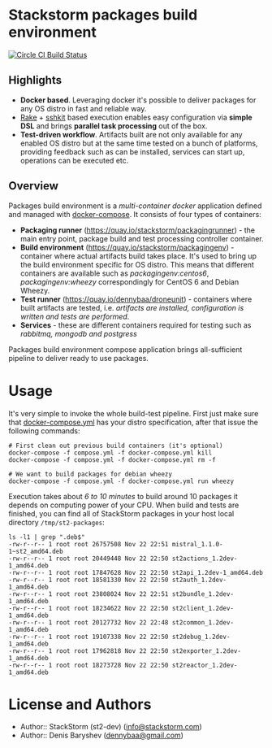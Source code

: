 # Stackstorm packages build environment

[![Circle CI Build Status](https://circleci.com/gh/StackStorm/st2-packages/tree/master.svg?style=shield)](https://circleci.com/gh/StackStorm/st2-packages)


## Highlights

 - **Docker based**. Leveraging docker it's possible to deliver packages for any OS distro in fast and reliable way.
 - [Rake](https://github.com/ruby/rake) + [sshkit](https://github.com/capistrano/sshkit) based execution enables easy configuration via **simple DSL** and brings **parallel task processing** out of the box.
 - **Test-driven workflow**. Artifacts built are not only available for any enabled OS distro but at the same time tested on a bunch of platforms, providing feedback such as can be installed, services can start up, operations can be executed etc.

## Overview

Packages build environment is a *multi-container docker* application defined and managed with [docker-compose](https://github.com/docker/compose). It consists of four types of containers:

 - **Packaging runner** (https://quay.io/stackstorm/packagingrunner) - the main entry point, package build and test processing controller container.
 - **Build environment** (https://quay.io/stackstorm/packagingenv) - container where actual artifacts build takes place. It's used to bring up the build environment specific for OS distro. This means that different containers are available such as *packagingenv:centos6*, *packagingenv:wheezy* correspondingly for CentOS 6 and Debian Wheezy.
 - **Test runner** (https://quay.io/dennybaa/droneunit) - containers where built artifacts are tested, i.e. *artifacts are installed, configuration is written and tests are performed*.
 - **Services** - these are different containers required for testing such as *rabbitmq, mongodb and postgress*

Packages build environment compose application brings all-sufficient pipeline to deliver ready to use packages.

# Usage

It's very simple to invoke the whole build-test pipeline. First just make sure that [docker-compose.yml](docker-compose.yml) has your distro specification, after that issue the following commands:

```shell
# First clean out previous build containers (it's optional)
docker-compose -f compose.yml -f docker-compose.yml kill
docker-compose -f compose.yml -f docker-compose.yml rm -f

# We want to build packages for debian wheezy
docker-compose -f compose.yml -f docker-compose.yml run wheezy
```

Execution takes about *6 to 10 minutes* to build around 10 packages it depends on computing power of your CPU. When build and tests are finished, you can find all of StackStorm packages in your host local directory `/tmp/st2-packages`:

```shell
ls -l1 | grep ".deb$"
-rw-r--r-- 1 root root 26757508 Nov 22 22:51 mistral_1.1.0-1~st2_amd64.deb
-rw-r--r-- 1 root root 20449448 Nov 22 22:50 st2actions_1.2dev-1_amd64.deb
-rw-r--r-- 1 root root 17847628 Nov 22 22:50 st2api_1.2dev-1_amd64.deb
-rw-r--r-- 1 root root 18581330 Nov 22 22:50 st2auth_1.2dev-1_amd64.deb
-rw-r--r-- 1 root root 23808024 Nov 22 22:51 st2bundle_1.2dev-1_amd64.deb
-rw-r--r-- 1 root root 18234622 Nov 22 22:50 st2client_1.2dev-1_amd64.deb
-rw-r--r-- 1 root root 20127732 Nov 22 22:48 st2common_1.2dev-1_amd64.deb
-rw-r--r-- 1 root root 19107338 Nov 22 22:50 st2debug_1.2dev-1_amd64.deb
-rw-r--r-- 1 root root 17962818 Nov 22 22:50 st2exporter_1.2dev-1_amd64.deb
-rw-r--r-- 1 root root 18273728 Nov 22 22:50 st2reactor_1.2dev-1_amd64.deb
```

# License and Authors

* Author:: StackStorm (st2-dev) (<info@stackstorm.com>)
* Author:: Denis Baryshev (<dennybaa@gmail.com>)
